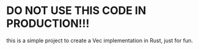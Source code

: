 # DO NOT USE THIS CODE IN PRODUCTION!!!
this is a simple project to create a Vec implementation in Rust, just for fun.
